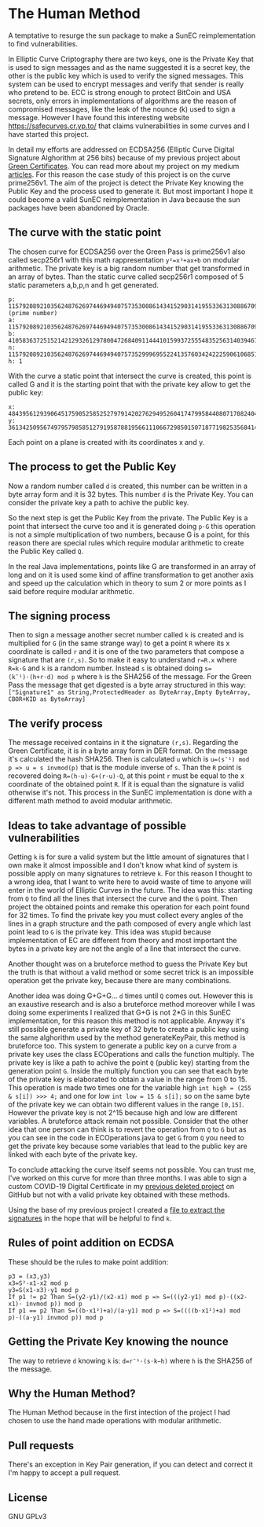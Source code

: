 # The Human Method

A temptative to resurge the sun package to make a SunEC reimplementation to find vulnerabilities.

In Elliptic Curve Criptography there are two keys, one is the Private Key that is used to sign messages and as the name suggested it is a secret key, the other is the public key which is used to verify the signed messages. This system can be used to encrypt messages and verify that sender is really who pretend to be. ECC is strong enough to protect BitCoin and USA secrets, only errors in implementations of algorithms are the reason of compromised messages, like the leak of the nounce (k) used to sign a message. However I have found this interesting website https://safecurves.cr.yp.to/ that claims vulnerabilities in some curves and I have started this project.

In detail my efforts are addressed on ECDSA256 (Elliptic Curve Digital Signature Alghorithm at 256 bits) because of my previous project about [Green Certificates](https://github.com/jojo2234/GreenPass-Experiments). You can read more about my project on my medium [articles](https://medium.com/@alessandro_mazzeo/). For this reason the case study of this project is on the curve prime256v1. The aim of the project is detect the Private Key knowing the Public Key and the process used to generate it. But most important I hope it could become a valid SunEC reimplementation in Java because the sun packages have been abandoned by Oracle. 

## The curve with the static point

The chosen curve for ECDSA256 over the Green Pass is prime256v1 also called secp256r1 with this math rappresentation `y²=x³+ax+b` on modular arithmetic. The private key is a big random number that get transformed in an array of bytes.
Than the static curve called secp256r1 composed of 5 static parameters a,b,p,n and h get generated.
```
p: 115792089210356248762697446949407573530086143415290314195533631308867097853951 (prime number)
a: 115792089210356248762697446949407573530086143415290314195533631308867097853948
b: 41058363725152142129326129780047268409114441015993725554835256314039467401291
n: 115792089210356248762697446949407573529996955224135760342422259061068512044369
h: 1
```
With the curve a static point that intersect the curve is created, this point is called G and it is the starting point that with the private key allow to get the public key:
```
x: 48439561293906451759052585252797914202762949526041747995844080717082404635286
y: 36134250956749795798585127919587881956611106672985015071877198253568414405109
```
Each point on a plane is created with its coordinates x and y.

## The process to get the Public Key
Now a random number called `d` is created, this number can be written in a byte array form and it is 32 bytes. This number `d` is the Private Key. You can consider the private key a path to achive the public key.

So the next step is get the Public Key from the private. The Public Key is a point that intersect the curve too and it is generated doing `p⋅G` this operation is not a simple multiplication of two numbers, because G is a point, for this reason there are special rules which require modular arithmetic to create the Public Key called `Q`. 

In the real Java implementations, points like G are transformed in an array of long and on it is used some kind of affine transformation to get another axis and speed up the calculation which in theory to sum 2 or more points as I said before require modular arithmetic.

## The signing process

Then to sign a message another secret number called `k` is created and is multiplied for `G` (in the same strange way) to get a point `R` where its x coordinate is called `r` and it is one of the two parameters that compose a signature that are `(r,s)`. So to make it easy to understand `r=R.x` where `R=k⋅G` and `k` is a random number. Instead `s` is obtained doing `s=(k¯¹)⋅(h+r⋅d) mod p` where `h` is the SHA256 of the message. For the Green Pass the message that get digested is a byte array structured in this way: `["Signature1" as String,ProtectedHeader as ByteArray,Empty ByteArray, CBOR+KID as ByteArray]`

## The verify process

The message received contains in it the signature `(r,s)`. Regarding the Green Certificate, it is in a byte array form in DER format. On the message it's calculated the hash SHA256. Then is calculated `u` which is 
`u=(s¯¹) mod p => u = s invmod(p)` that is the module inverse of `s`. Than the `R` point is recovered doing `R=(h⋅u)⋅G+(r⋅u)⋅Q`, at this point `r` must be equal to the x coordinate of the obtained point `R`.
If it is equal than the signature is valid otherwise it's not. This process in the SunEC implementation is done with a different math method to avoid modular arithmetic.

## Ideas to take advantage of possible vulnerabilities

Getting `k` is for sure a valid system but the little amount of signatures that I own make it almost impossible and I don't know what kind of system is possible apply on many signatures to retrieve `k`. For this reason I thought to a wrong idea, that I want to write here to avoid waste of time to anyone will enter in the world of Elliptic Curves in the future. The idea was this: starting from `Q` to find all the lines that intersect the curve and the `G` point. Then project the obtained points and remake this operation for each point found for 32 times. To find the private key you must collect every angles of the lines in a graph structure and the path composed of every angle which last point lead to `G` is the private key. This idea was stupid because implementation of EC are different from theory and most important the bytes in a private key are not the angle of a line that intersect the curve.

Another thought was on a bruteforce method to guess the Private Key but the truth is that without a valid method or some secret trick is an impossible operation get the private key, because there are many combinations. 

Another idea was doing G+G+G... `d` times until `Q` comes out. However this is an exaustive research and is also a bruteforce method moreover while I was doing some experiments I realized that G+G is not 2*G in this SunEC implementation, for this reason this method is not applicable. Anyway it's still possible generate a private key of 32 byte to create a public key using the same alghorithm used by the method generateKeyPair, this method is bruteforce too. This system to generate a public key on a curve from a private key uses the class ECOperations and calls the function multiply. The private key is like a path to achive the point `Q` (public key) starting from the generation point `G`. Inside the multiply function you can see that each byte of the private key is elaborated to obtain a value in the range from 0 to 15. This operation is made two times one for the variable high `int high = (255 & s[i]) >>> 4;` and one for low `int low = 15 & s[i];` so on the same byte of the private key we can obtain two different values in the range `[0,15]`. However the private key is not 2^15 because high and low are different variables. A bruteforce attack remain not possible. Consider that the other idea that one person can think is to revert the operation from `Q` to `G` but as you can see in the code in ECOperations.java to get `G` from `Q` you need to get the private key because some variables that lead to the public key are linked with each byte of the private key. 

To conclude attacking the curve itself seems not possible. You can trust me, I've worked on this curve for more than three months. I was able to sign a custom COVID-19 Digital Certificate in my [previous deleted project](https://drive.google.com/file/d/1wVcRNKiRoLi3NrYqgbBRgkTrVeEvIGjz/view?usp=sharing) on GitHub but not with a valid private key obtained with these methods.

Using the base of my previous project I created a [file to extract the signatures](https://drive.google.com/file/d/1SOZWfuyvOeGyFTjcoeFqRKlCNwoQrXUM/view?usp=sharing) in the hope that will be helpful to find `k`.

## Rules of point addition on ECDSA

These should be the rules to make point addition:
```
p3 = (x3,y3)
x3=S²-x1-x2 mod p
y3=S(x1-x3)-y1 mod p
If p1 != p2 Than S=(y2-y1)/(x2-x1) mod p => S=(((y2-y1) mod p)⋅((x2-x1)⋅ invmod p)) mod p
If p1 == p2 Than S=((b⋅x1²)+a)/(a⋅y1) mod p => S=((((b⋅x1²)+a) mod p)⋅((a⋅y1) invmod p)) mod p
```

## Getting the Private Key knowing the nounce

The way to retrieve `d` knowing `k` is: `d=r¯¹⋅(s⋅k−h)` where `h` is the SHA256 of the message.

## Why the Human Method?

The Human Method because in the first intection of the project I had chosen to use the hand made operations with modular arithmetic.

## Pull requests
There's an exception in Key Pair generation, if you can detect and correct it I'm happy to accept a pull request.

## License
GNU GPLv3
